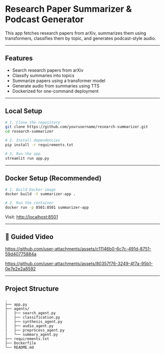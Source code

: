 # Research Paper Summarizer & Podcast Generator

This app fetches research papers from arXiv, summarizes them using transformers, classifies them by topic, and generates podcast-style audio.

---

## Features

- Search research papers from arXiv
- Classify summaries into topics
- Summarize papers using a transformer model
- Generate audio from summaries using TTS
- Dockerized for one-command deployment

---

## Local Setup

```bash
# 1. Clone the repository
git clone https://github.com/yourusername/research-summarizer.git
cd research-summarizer

# 2. Install dependencies
pip install -r requirements.txt

# 3. Run the app
streamlit run app.py
````

---

## Docker Setup (Recommended)

```bash
# 1. Build Docker image
docker build -t summarizer-app .

# 2. Run the container
docker run -p 8501:8501 summarizer-app
```

Visit: [http://localhost:8501](http://localhost:8501)

---

## 🎥 Guided Video

https://github.com/user-attachments/assets/c11146b0-6c7c-491d-8751-59d40775884a

https://github.com/user-attachments/assets/80357f76-3249-4f7a-95b1-0e7e2e2a8592

---

## Project Structure

```
.
├── app.py
├── agents/
│   ├── search_agent.py
│   ├── classification.py
│   ├── synthesis_agent.py
│   ├── audio_agent.py
│   ├── preprocess_agent.py
|   └── summary_agent.py
├── requirements.txt
├── Dockerfile
└── README.md
```

